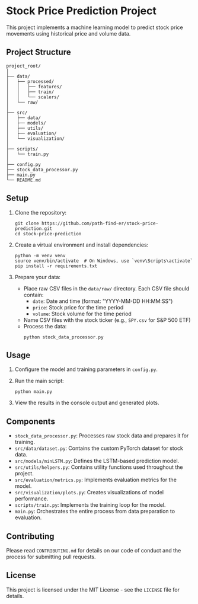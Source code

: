 # Stock Price Prediction Project

This project implements a machine learning model to predict stock price movements using historical price and volume data.

## Project Structure

```
project_root/
│
├── data/
│   ├── processed/
│   │   ├── features/
│   │   ├── train/
│   │   └── scalers/
│   └── raw/
│
├── src/
│   ├── data/
│   ├── models/
│   ├── utils/
│   ├── evaluation/
│   └── visualization/
│
├── scripts/
│   └── train.py
│
├── config.py
├── stock_data_processor.py
├── main.py
└── README.md
```

## Setup

1. Clone the repository:
   ```
   git clone https://github.com/path-find-er/stock-price-prediction.git
   cd stock-price-prediction
   ```

2. Create a virtual environment and install dependencies:
   ```
   python -m venv venv
   source venv/bin/activate  # On Windows, use `venv\Scripts\activate`
   pip install -r requirements.txt
   ```

3. Prepare your data:
   - Place raw CSV files in the `data/raw/` directory. Each CSV file should contain:
     - `date`: Date and time (format: "YYYY-MM-DD HH:MM:SS")
     - `price`: Stock price for the time period
     - `volume`: Stock volume for the time period
   - Name CSV files with the stock ticker (e.g., `SPY.csv` for S&P 500 ETF)
   - Process the data:
     ```
     python stock_data_processor.py
     ```

## Usage

1. Configure the model and training parameters in `config.py`.

2. Run the main script:
   ```
   python main.py
   ```

3. View the results in the console output and generated plots.

## Components

- `stock_data_processor.py`: Processes raw stock data and prepares it for training.
- `src/data/dataset.py`: Contains the custom PyTorch dataset for stock data.
- `src/models/minLSTM.py`: Defines the LSTM-based prediction model.
- `src/utils/helpers.py`: Contains utility functions used throughout the project.
- `src/evaluation/metrics.py`: Implements evaluation metrics for the model.
- `src/visualization/plots.py`: Creates visualizations of model performance.
- `scripts/train.py`: Implements the training loop for the model.
- `main.py`: Orchestrates the entire process from data preparation to evaluation.

## Contributing

Please read `CONTRIBUTING.md` for details on our code of conduct and the process for submitting pull requests.

## License

This project is licensed under the MIT License - see the `LICENSE` file for details.


